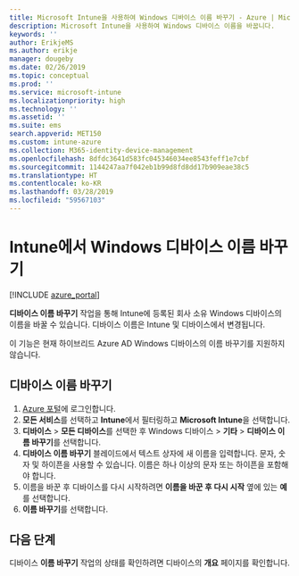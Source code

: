 ```yaml
---
title: Microsoft Intune을 사용하여 Windows 디바이스 이름 바꾸기 - Azure | Microsoft Docs
description: Microsoft Intune을 사용하여 Windows 디바이스 이름을 바꿉니다.
keywords: ''
author: ErikjeMS
ms.author: erikje
manager: dougeby
ms.date: 02/26/2019
ms.topic: conceptual
ms.prod: ''
ms.service: microsoft-intune
ms.localizationpriority: high
ms.technology: ''
ms.assetid: ''
ms.suite: ems
search.appverid: MET150
ms.custom: intune-azure
ms.collection: M365-identity-device-management
ms.openlocfilehash: 8dfdc3641d583fc045346034ee8543feff1e7cbf
ms.sourcegitcommit: 1144247aa7f042eb1b99d8fd8dd17b909eae38c5
ms.translationtype: HT
ms.contentlocale: ko-KR
ms.lasthandoff: 03/28/2019
ms.locfileid: "59567103"
---
```

# <a name="rename-a-windows-device-in-intune"></a>Intune에서 Windows 디바이스 이름 바꾸기


[!INCLUDE [azure_portal](./includes/azure_portal.md)]

**디바이스 이름 바꾸기** 작업을 통해 Intune에 등록된 회사 소유 Windows 디바이스의 이름을 바꿀 수 있습니다. 디바이스 이름은 Intune 및 디바이스에서 변경됩니다. 

이 기능은 현재 하이브리드 Azure AD Windows 디바이스의 이름 바꾸기를 지원하지 않습니다.

## <a name="rename-a-device"></a>디바이스 이름 바꾸기

1. [Azure 포털](https://portal.azure.com)에 로그인합니다.
2. **모든 서비스**를 선택하고 **Intune**에서 필터링하고 **Microsoft Intune**을 선택합니다.
3. **디바이스** > **모든 디바이스**를 선택한 후 Windows 디바이스 > **기타** > **디바이스 이름 바꾸기**를 선택합니다.
4. **디바이스 이름 바꾸기** 블레이드에서 텍스트 상자에 새 이름을 입력합니다. 문자, 숫자 및 하이픈을 사용할 수 있습니다. 이름은 하나 이상의 문자 또는 하이픈을 포함해야 합니다.
5. 이름을 바꾼 후 디바이스를 다시 시작하려면 **이름을 바꾼 후 다시 시작** 옆에 있는 **예**를 선택합니다.
6. **이름 바꾸기**를 선택합니다.



## <a name="next-steps"></a>다음 단계

디바이스 **이름 바꾸기** 작업의 상태를 확인하려면 디바이스의 **개요** 페이지를 확인합니다.
